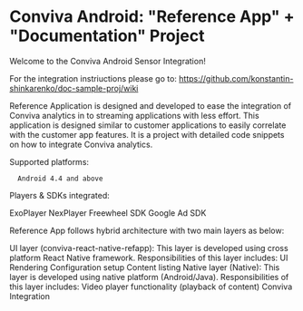 # Conviva Android: "Reference App" + "Documentation" Project
Welcome to the Conviva Android Sensor Integration!

For the integration instriuctions please go to:
https://github.com/konstantin-shinkarenko/doc-sample-proj/wiki


Reference Application is designed and developed to ease the integration of Conviva analytics in to streaming applications with less effort. This application is designed similar to customer applications to easily correlate with the customer app features. It is a project with detailed code snippets on how to integrate Conviva analytics.

Supported platforms: 
```
  Android 4.4 and above
```

Players & SDKs integrated: 

  ExoPlayer
  NexPlayer
  Freewheel SDK
  Google Ad SDK

Reference App follows hybrid architecture with two main layers as below:

  UI layer (conviva-react-native-refapp): This layer is developed using cross platform React Native framework.
  Responsibilities of this layer includes:
    UI Rendering
    Configuration setup
    Content listing
  Native layer (Native): This layer is developed using native platform (Android/Java).
  Responsibilities of this layer includes:
    Video player functionality (playback of content)
    Conviva Integration

  



